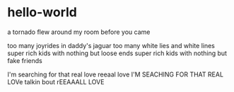 # hello-world

a tornado flew around my room before you came

too many joyrides in daddy's jaguar
too many white lies and white lines
super rich kids with nothing but loose ends
super rich kids with nothing but fake friends

I'm searching for that real love
reeaal love
I'M SEACHING FOR THAT REAL LOVe
talkin bout rEEAAALL LOVE

